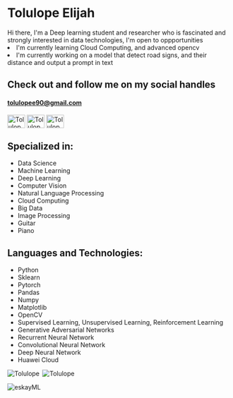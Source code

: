 <p><h1>Tolulope Elijah</h1></p>
Hi there, I'm a Deep learning student and researcher who is fascinated and strongly interested in data technologies, I'm open to oppportunities
<li>I'm currently learning Cloud Computing, and advanced opencv<br /></li>
<li>I'm currently working on a model that detect road signs, and their distance and output a prompt in text</li>

<p><h2>Check out and follow me on my social handles</h2>
<h4><a href=mailto:tolulopee90@gmail.com alt = tolulopee90@gmail.com>tolulopee90@gmail.com</a></h4>
<a href="https://twitter.com/Tolulopee90" target="blank"><img align="center" src="https://raw.githubusercontent.com/rahuldkjain/github-profile-readme-generator/master/src/images/icons/Social/twitter.svg" alt="Tolulope" height="30" width="40" /></a>
<a href="https://kaggle.com/tolulopeelijah" target="blank"><img align="center" src="https://raw.githubusercontent.com/rahuldkjain/github-profile-readme-generator/master/src/images/icons/Social/kaggle.svg" alt="Tolulope" height="30" width="40" /></a>
<a href="https://kaggle.com/tolulopeelijah" target="blank"><img align="center" src="https://raw.githubusercontent.com/rahuldkjain/github-profile-readme-generator/master/src/images/icons/Social/linked-in-alt.svg" alt="Tolulope" height="30" width="40" /></a></p>

<h2>Specialized in: </h2>
<ul>
  <li>Data Science</li>
  <li>Machine Learning</li>
  <li>Deep Learning</li>
  <li>Computer Vision</li>
  <li>Natural Language Processing</li>
  <li>Cloud Computing</li>
  <li>Big Data</li>
  <li>Image Processing</li>
  <li>Guitar</li>
  <li>Piano</li>
 </ul>
 
<h2>Languages and Technologies: </h2>
<ul>
  <li>Python</li><li>Sklearn</li><li>Pytorch</li><li>Pandas</li><li>Numpy</li><li>Matplotlib</li><li>OpenCV</li>
  <li>Supervised Learning, Unsupervised Learning, Reinforcement Learning</li>
  <li>Generative Adversarial Networks</li>
  <li>Recurrent Neural Network</li>
  <li>Convolutional Neural Network</li>
  <li>Deep Neural Network</li>
  <li>Huawei Cloud</li>
 </ul>
<p><img align = "left" src="https://github-readme-stats.vercel.app/api/top-langs/?username=Tolulopeelijah&show_icons=true&theme=gotham" alt="Tolulope" /></p>
<p>&nbsp;<img src="https://github-readme-stats.vercel.app/api?username=Tolulopeelijah&show_icons=true&theme=gotham" alt="Tolulope" /></p>
<p><img align="center" src="https://github-readme-streak-stats.herokuapp.com/?user=Tolulopeelijah&theme=gotham" alt="eskayML" /></p>
